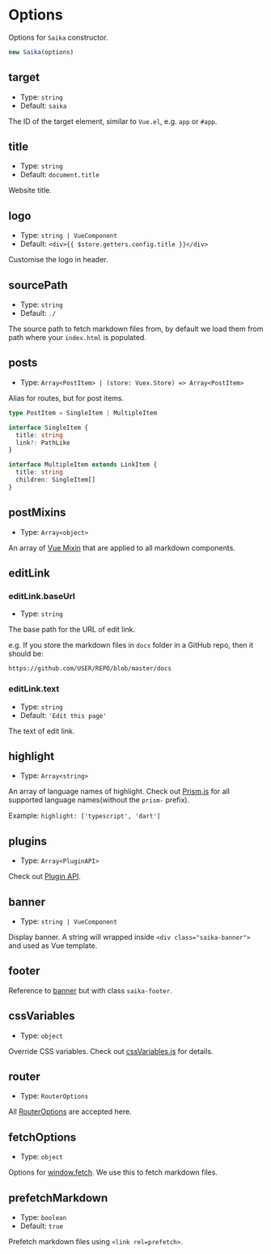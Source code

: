 # Options

Options for `Saika` constructor.

```js
new Saika(options)
```

## target

- Type: `string`
- Default: `saika`

The ID of the target element, similar to `Vue.el`, e.g. `app` or `#app`.

## title

- Type: `string`
- Default: `document.title`

Website title.

## logo

- Type: `string | VueComponent`
- Default: `<div>{{ $store.getters.config.title }}</div>`

Customise the logo in header.

## sourcePath

- Type: `string`
- Default: `./`

The source path to fetch markdown files from, by default we load them from path where your `index.html` is populated.

## posts

- Type: `Array<PostItem> | (store: Vuex.Store) => Array<PostItem>`

Alias for routes, but for post items.

```ts
type PostItem = SingleItem | MultipleItem

interface SingleItem {
  title: string
  link?: PathLike
}

interface MultipleItem extends LinkItem {
  title: string
  children: SingleItem[]
}
```

## postMixins

- Type: `Array<object>`

An array of [Vue Mixin](https://vuejs.org/v2/api/#mixins) that are applied to all markdown components.

## editLink <Badge content="Saika 2.8.0+" />

<!-- - Type: `EditLink` -->

### editLink.baseUrl

- Type: `string`

The base path for the URL of edit link.

e.g. If you store the markdown files in `docs` folder in a GitHub repo, then it should be:

```
https://github.com/USER/REPO/blob/master/docs
```

### editLink.text

- Type: `string`
- Default: `'Edit this page'`

The text of edit link.

## highlight

- Type: `Array<string>`

An array of language names of highlight. Check out [Prism.js](https://cdn.jsdelivr.net/npm/prismjs/components/) for all supported language names(without the `prism-` prefix).

Example: `highlight: ['typescript', 'dart']`

## plugins

- Type: `Array<PluginAPI>`

Check out [Plugin API](/reference/plugin-api).

## banner

- Type: `string | VueComponent`

Display banner. A string will wrapped inside `<div class="saika-banner">` and used as Vue template.

## footer

Reference to [banner](#banner) but with class `saika-footer`.

## cssVariables

- Type: `object`

Override CSS variables. Check out [cssVariables.js](https://github.com/evillt/saika/blob/master/core/src/utils/cssVariables.js) for details.

## router

- Type: `RouterOptions`

All [RouterOptions](https://router.vuejs.org/api/#router-construction-options) are accepted here.

## fetchOptions

- Type: `object`

Options for [window.fetch](https://developer.mozilla.org/en-US/docs/Web/API/Fetch_API/Using_Fetch). We use this to fetch markdown files.

## prefetchMarkdown <Badge content="Saika 2.9.0+" />

- Type: `boolean`
- Default: `true`

Prefetch markdown files using `<link rel=prefetch>`.
